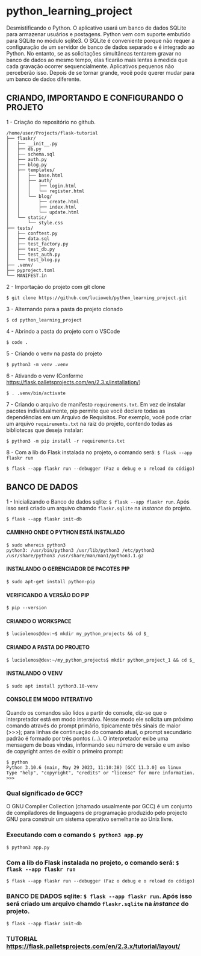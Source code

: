 # python_learning_project
Desmistificando o Python.
O aplicativo usará um banco de dados SQLite para armazenar usuários e postagens. 
Python vem com suporte embutido para SQLite no módulo sqlite3. 
O SQLite é conveniente porque não requer a configuração de um servidor de banco de dados separado e é integrado ao Python. 
No entanto, se as solicitações simultâneas tentarem gravar no banco de dados ao mesmo tempo, elas ficarão mais lentas à medida que cada gravação ocorrer sequencialmente. 
Aplicativos pequenos não perceberão isso. 
Depois de se tornar grande, você pode querer mudar para um banco de dados diferente.

## CRIANDO, IMPORTANDO E CONFIGURANDO O PROJETO
1 - Criação do repositório no github.
```
/home/user/Projects/flask-tutorial
├── flaskr/
│   ├── __init__.py
│   ├── db.py
│   ├── schema.sql
│   ├── auth.py
│   ├── blog.py
│   ├── templates/
│   │   ├── base.html
│   │   ├── auth/
│   │   │   ├── login.html
│   │   │   └── register.html
│   │   └── blog/
│   │       ├── create.html
│   │       ├── index.html
│   │       └── update.html
│   └── static/
│       └── style.css
├── tests/
│   ├── conftest.py
│   ├── data.sql
│   ├── test_factory.py
│   ├── test_db.py
│   ├── test_auth.py
│   └── test_blog.py
├── .venv/
├── pyproject.toml
└── MANIFEST.in
```

2 - Importação do projeto com git clone
```
$ git clone https://github.com/lucioweb/python_learning_project.git
```

3 - Alternando para a pasta do projeto clonado
```
$ cd python_learning_project
```

4 - Abrindo a pasta do projeto com o VSCode
```
$ code .
```

5 - Criando o venv na pasta do projeto
```
$ python3 -m venv .venv
```

6 - Ativando o venv (Conforme https://flask.palletsprojects.com/en/2.3.x/installation/) 
```
$ . .venv/bin/activate
```

7 - Criando o arquivo de manifesto `requirements.txt`.
Em vez de instalar pacotes individualmente, pip permite que você declare todas as dependências em um Arquivo de Requisitos. 
Por exemplo, você pode criar um arquivo `requirements.txt` na raiz do projeto, contendo todas as bibliotecas que deseja instalar:
```
$ python3 -m pip install -r requirements.txt
```

8 - Com a lib do Flask instalada no projeto, o comando será: `$ flask --app flaskr run`
```
$ flask --app flaskr run --debugger (Faz o debug e o reload do código)
```

## BANCO DE DADOS
1 - Inicializando o Banco de dados sqlite: `$ flask --app flaskr run`. 
Após isso será criado um arquivo chamdo `flaskr.sqlite` na *instance* do projeto.  
```
$ flask --app flaskr init-db
```











#### CAMINHO ONDE O PYTHON ESTÁ INSTALADO
```
$ sudo whereis python3
python3: /usr/bin/python3 /usr/lib/python3 /etc/python3 /usr/share/python3 /usr/share/man/man1/python3.1.gz
```
#### INSTALANDO O GERENCIADOR DE PACOTES PIP
```
$ sudo apt-get install python-pip
```
#### VERIFICANDO A VERSÃO DO PIP
```
$ pip --version
```
#### CRIANDO O WORKSPACE
```
$ luciolemos@dev:~$ mkdir my_python_projects && cd $_
```
#### CRIANDO A PASTA DO PROJETO
```
$ luciolemos@dev:~/my_python_projects$ mkdir python_project_1 && cd $_
```
#### INSTALANDO O VENV
```
$ sudo apt install python3.10-venv
```




#### CONSOLE EM MODO INTERATIVO
Quando os comandos são lidos a partir do console, diz-se que o interpretador está em modo interativo. Nesse modo ele solicita um próximo comando através do prompt primário, tipicamente três sinais de maior (>>>); para linhas de continuação do comando atual, o prompt secundário padrão é formado por três pontos (...). O interpretador exibe uma mensagem de boas vindas, informando seu número de versão e um aviso de copyright antes de exibir o primeiro prompt:
```
$ python
Python 3.10.6 (main, May 29 2023, 11:10:38) [GCC 11.3.0] on linux
Type "help", "copyright", "credits" or "license" for more information.
>>>
```
### Qual significado de GCC?
O GNU Compiler Collection (chamado usualmente por GCC) é um conjunto de compiladores de linguagens de programação produzido pelo projecto GNU para construir um sistema operativo semelhante ao Unix livre.


### Executando com o comando `$ python3 app.py`
```
$ python3 app.py
```

### Com a lib do Flask instalada no projeto, o comando será: `$ flask --app flaskr run`
```
$ flask --app flaskr run --debugger (Faz o debug e o reload do código)
```

### BANCO DE DADOS sqlite: `$ flask --app flaskr run`. Após isso será criado um arquivo chamdo `flaskr.sqlite` na *instance* do projeto.  
```
$ flask --app flaskr init-db
```

### TUTORIAL https://flask.palletsprojects.com/en/2.3.x/tutorial/layout/
